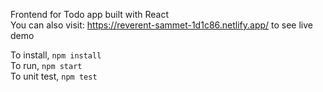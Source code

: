 Frontend for Todo app built with React  
You can also visit: https://reverent-sammet-1d1c86.netlify.app/ to see live demo  

To install, `npm install`  
To run, `npm start`  
To unit test, `npm test`  
